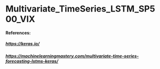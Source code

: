 # Multivariate_TimeSeries_LSTM_SP500_VIX

#### References:
##### https://keras.io/
##### https://machinelearningmastery.com/multivariate-time-series-forecasting-lstms-keras/
